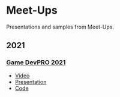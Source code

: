 # Meet-Ups

Presentations and samples from Meet-Ups.

## 2021

### [Game DevPRO 2021](https://github.com/ChebanovDD/Meetups/tree/main/Game%20DevPRO%202021)

- [Video](https://youtu.be/LAaGmzCeTIM?t=3255)
- [Presentation](https://github.com/ChebanovDD/Meetups/blob/main/Game%20DevPRO%202021/Presentation.pdf)
- [Code](https://github.com/ChebanovDD/Meetups/tree/main/Game%20DevPRO%202021/src/AsyncVsCoroutine)
